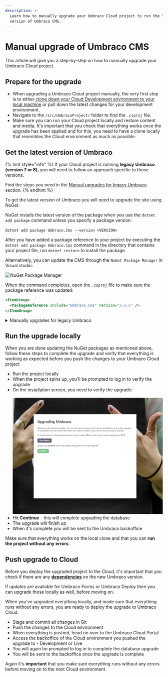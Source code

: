 ```yaml
---
description: >-
  Learn how to manually upgrade your Umbraco Cloud project to run the latest
  version of Umbraco CMS.
---
```


# Manual upgrade of Umbraco CMS

This article will give you a step-by-step on how to manually upgrade your Umbraco Cloud project.

## Prepare for the upgrade

* When upgrading a Umbraco Cloud project manually, the very first step is to either [clone down your Cloud Development environment to your local machine](../../set-up/working-locally.md) or pull down the latest changes for your development environment.
* Navigate to the `/src/UmbracoProject/` folder to find the `.csproj` file.
* Make sure you can run your Cloud project locally and restore content and media. It's important that you check that everything works once the upgrade has been applied and for this, you need to have a clone locally that resembles the Cloud environment as much as possible.

## Get the latest version of Umbraco

{% hint style="info" %}
If your Cloud project is running **legacy** **Umbraco (version 7 or 8)**, you will need to follow an approach specific to those versions.

Find the steps you need in the [Manual upgrades for legacy Umbraco](manual-cms-upgrade.md#manually-upgrades-for-legacy-umbraco) section.
{% endhint %}

To get the latest version of Umbraco you will need to upgrade the site using NuGet.

NuGet installs the latest version of the package when you use the `dotnet add package` command unless you specify a package version:

`dotnet add package Umbraco.Cms --version <VERSION>`

After you have added a package reference to your project by executing the `dotnet add package Umbraco.Cms` command in the directory that contains your project file, run `dotnet restore` to install the package.

Alternatively, you can update the CMS through the `NuGet Package Manager` in Visual studio:

![NuGet Package Manager](../../../10/umbraco-forms/installation/images/Manage\_packages.png)

When the command completes, open the `.csproj` file to make sure the package reference was updated:

```xml
<ItemGroup>
  <PackageReference Include="Umbraco.Cms" Version="x.x.x" />
</ItemGroup>
```

<details>

<summary>Manually upgrades for legacy Umbraco</summary>

### Get the latest version of Umbraco

* [Download the relevant version of Umbraco CMS from Our](https://our.umbraco.com/download/)
* Unzip the folder to your computer
* Copy the following folders from the unzipped folder to your Cloud project folder:
  * `/bin`
  * `/Umbraco`

### Merge configuration files

In this step, you need to merge the configuration files containing changes. For this, we recommend using a tool like [WinMerge](http://winmerge.org/) or [DiffMerge](https://sourcegear.com/diffmerge/).

The reason you shouldn't overwrite these files is that this will also overwrite any **custom configuration** you might have as well as **Umbraco Cloud-specific settings**. Read more about which Cloud-specific details you should watch out for in the following sections.

#### `Web.config`

When merging the `web.config` file make sure that you **do not overwrite/remove** the following settings:

**`< configSettings >`**

```
<sectionGroup name="umbraco.deploy">
<section name="environments" type="Umbraco.Deploy.Configuration.DeployEnvironmentsSection, Umbraco.Deploy" requirePermission="false" />
<section name="settings" type="Umbraco.Deploy.Configuration.DeploySettingsSection, Umbraco.Deploy" requirePermission="false" />
</sectionGroup>
```

**`< appSettings >`**

```
<add key="umbracoConfigurationStatus" value="7.8.1" />
---
<add key="UmbracoLicensesDirectory" value="~/App_Plugins/UmbracoLicenses/" />
<add key="umbracoVersionCheckPeriod" value="0" />
<add key="umbracoDisableElectionForSingleServer" value="true" />
<add key="Umbraco.Deploy.ApiKey" value="9BEA9EAA7333131EB93B6DB7EF5D79709985F3FB" />
```

**`< connectionString >`**

```
<connectionStrings>
    <remove name="umbracoDbDSN" />
    <add name="umbracoDbDSN" connectionString="Data Source=|DataDirectory|\Umbraco.sdf;Flush Interval=1;" providerName="System.Data.SqlServerCe.4.0" />
    <!-- Important: If you're upgrading Umbraco, do not clear the connection string/provider name during your web.config merge. -->
</connectionStrings>
```

**`< umbraco.deploy >`**

```
<umbraco.deploy>
    <environments configSource="config\UmbracoDeploy.config" />
    <settings configSource="config\UmbracoDeploy.Settings.config" />
</umbraco.deploy>
```

#### `Dashboard.config`

This section only applies to Umbraco 7 projects.

When merging the `Dashboard.config` file make sure that you **do not overwrite/remove** the following settings:

**Deploy**

```
<section alias="Deploy">
    <areas>
    <area>content</area>
    </areas>
    <tab caption="Your workspace">
    <control>/App_Plugins/Deploy/views/dashboards/dashboard.html</control>
    </tab>
</section>
```

**`StartupFormsDashboardSection`**

```
<section alias="StartupFormsDashboardSection">
    <areas>
    <area>forms</area>
    </areas>
    <tab caption="Dashboard">
    <control>/App_Plugins/umbracoforms/backoffice/dashboards/licensing.html</control>
    <control>/App_Plugins/umbracoforms/backoffice/dashboards/yourforms.html</control>
    <control>/App_Plugins/umbracoforms/backoffice/dashboards/activity.html</control>
    </tab>
</section>
```

**Do not merge** the following section from the new version of Umbraco:

```
<section alias="StartupDashboardSection">
    <access>
    <deny>translator</deny>
    </access>
    <areas>
    <area>content</area>
    </areas>
    <tab caption="Get Started">
    <access>
        <grant>admin</grant>
    </access>

    <control showOnce="true" addPanel="true" panelCaption="">
        views/dashboard/default/startupdashboardintro.html
    </control>

    </tab>
</section>
```

#### Other config files

The following config files contain differences, and in most cases, you need to keep the ones from your Cloud project:

* `/Splashes/noNodes.aspx`
* `trees.config`
* `umbracoSettings.config`

This concludes the steps specific to the legacy Umbraco versions. To continue, follow the steps below.

</details>

## Run the upgrade locally

When you are done updating the NuGet packages as mentioned above, follow these steps to complete the upgrade and verify that everything is working as expected before you push the changes to your Umbraco Cloud project

* Run the project locally
* When the project spins up, you'll be prompted to log in to verify the upgrade
* On the installation screen, you need to verify the upgrade:\
  \
  ![Verify upgrade](images/upgrade-screen.png)
* Hit **Continue** - this will complete upgrading the database
* The upgrade will finish up
* When it's complete you will be sent to the Umbraco backoffice

Make sure that everything works on the local clone and that you can **run the project without any errors**.

## Push upgrade to Cloud

Before you deploy the upgraded project to the Cloud, it's important that you check if there are any [**dependencies**](../product-dependencies.md) on the new Umbraco version.

If updates are available for Umbraco Forms or Umbraco Deploy then you can upgrade those locally as well, before moving on.

When you've upgraded everything locally, and made sure that everything runs without any errors, you are ready to deploy the upgrade to Umbraco Cloud.

* Stage and commit all changes in Git
* Push the changes to the Cloud environment
* When everything is pushed, head on over to the Umbraco Cloud Portal
* Access the backoffice of the Cloud environment you pushed the upgrade to - Development or Live
* You will again be prompted to log in to complete the database upgrade
* You will be sent to the backoffice once the upgrade is complete

Again it's **important** that you make sure everything runs without any errors before moving on to the next Cloud environment.
